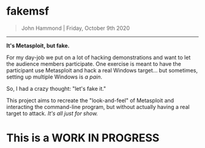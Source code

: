 # fakemsf

> John Hammond | Friday, October 9th 2020

--------------------------

**It's Metasploit, but fake.**


For my day-job we put on a lot of hacking demonstrations and want to let the audience members participate. One exercise is meant to have the participant use Metasploit and hack a real Windows target... but sometimes, setting up multiple Windows is _a pain_.

So, I had a crazy thought: "let's fake it."

This project aims to recreate the "look-and-feel" of Metasploit and interacting the command-line program, but without actually having a real target to attack. _It's all just for show._

# This is a WORK IN PROGRESS

